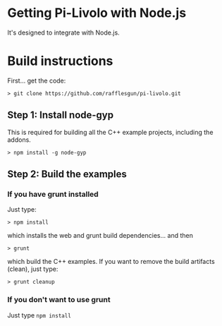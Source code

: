 # Getting Pi-Livolo with Node.js

It's designed to integrate with Node.js.

# Build instructions
First... get the code:
```
> git clone https://github.com/rafflesgun/pi-livolo.git
```

## Step 1:  Install node-gyp
This is required for building all the C++ example projects, including the addons.

```
> npm install -g node-gyp
```

## Step 2:  Build the examples

### If you have grunt installed
Just type:

```
> npm install        
```
which installs the web and grunt build dependencies... and then
```
> grunt              
```
which build the C++ examples.   If you want to remove the build artifacts (clean), just type:
```
> grunt cleanup
```

### If you don't want to use grunt
Just type `npm install` 
